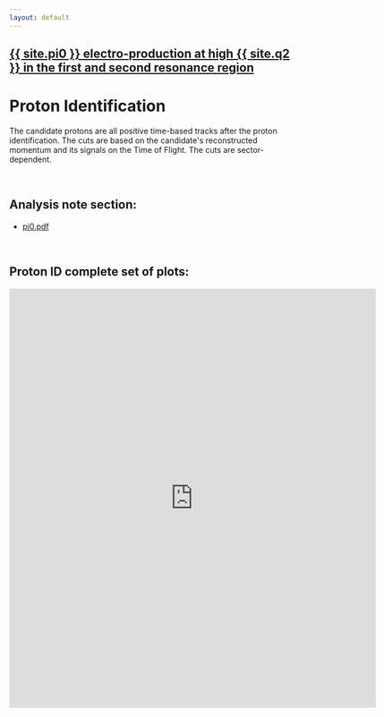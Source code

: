 ```yaml
---
layout: default
---
```


## [{{ site.pi0 }} electro-production at high {{ site.q2 }} in the first and second resonance region](pi0_resonance/pi0_resonance)

# Proton Identification

The candidate protons are all positive time-based tracks after the proton identification.
The cuts are based on the candidate's reconstructed momentum and its signals on the Time of Flight. 
The cuts are sector-dependent.

<br/>

## Analysis note section:

- [pi0.pdf](https://userweb.jlab.org/~ungaro/docs/pi0.pdf)



<br/>


## Proton ID complete set of plots:


<div style="margin-top:10px;">
     <iframe width="130%" height="750" src="https://userweb.jlab.org/~ungaro/plots/ppid/cuts.html" frameborder="0" ></iframe>
</div>